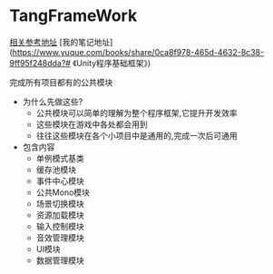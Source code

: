 # TangFrameWork
[相关参考地址](https://www.taikr.com/course/1100)
[我的笔记地址](https://www.yuque.com/books/share/0ca8f978-465d-4632-8c38-9ff95f248dda?# 《Unity程序基础框架》)

完成所有项目都有的公共模块
- 为什么先做这些?
   - 公共模块可以简单的理解为整个程序框架,它提升开发效率
   - 这些模块在游戏中各处都会用到
   - 往往这些模块在各个小项目中是通用的,完成一次后可通用
- 包含内容
   - 单例模式基类
   - 缓存池模块
   - 事件中心模块
   - 公共Mono模块
   - 场景切换模块
   - 资源加载模块
   - 输入控制模块
   - 音效管理模块
   - UI模块
   - 数据管理模块
